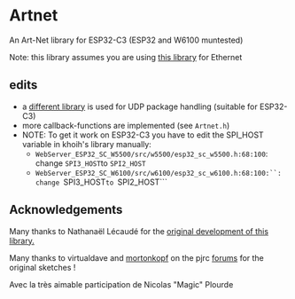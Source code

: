 # Artnet

An Art-Net library for ESP32-C3 (ESP32 and W6100 muntested)

Note: this library assumes you are using [this library](https://github.com/khoih-prog/AsyncUDP_ESP32_SC_Ethernet) for Ethernet

## edits
* a [different library](https://github.com/khoih-prog/AsyncUDP_ESP32_SC_Ethernet) is used for UDP package handling (suitable for ESP32-C3)
* more callback-functions are implemented (see ```Artnet.h```)
* NOTE: To get it work on ESP32-C3 you have to edit the SPI_HOST variable in khoih's library manually:
    * ```WebServer_ESP32_SC_W5500/src/w5500/esp32_sc_w5500.h:68:100```: change ```SPI3_HOST```to ```SPI2_HOST```
    * ```WebServer_ESP32_SC_W6100/src/w6100/esp32_sc_w6100.h:68:100:``: change ```SPI3_HOST```to ```SPI2_HOST```

## Acknowledgements

Many thanks to Nathanaël Lécaudé for the [original development of this library.](https://github.com/natcl/Artnet)

Many thanks to virtualdave and [mortonkopf](http://orchardelica.com/wp/artnet-multiple-universe-with-teensy-3-and-octows2811) on the pjrc [forums](http://forum.pjrc.com/threads/24688-Artnet-to-OctoWS2811?highlight=artnet) for the original sketches !

Avec la très aimable participation de Nicolas "Magic" Plourde
